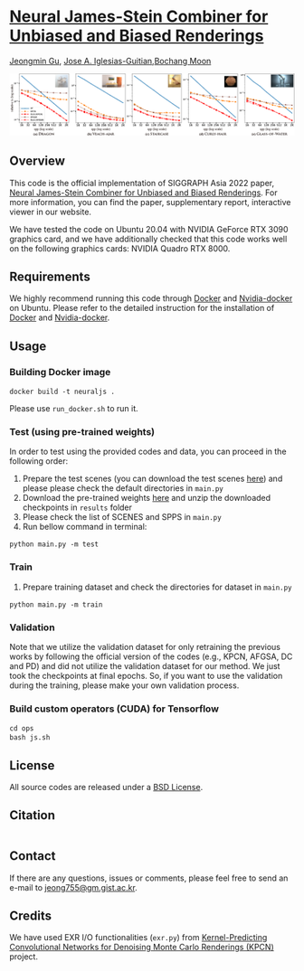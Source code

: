 # [Neural James-Stein Combiner for Unbiased and Biased Renderings](https://cglab.gist.ac.kr/sa22neuraljs/)

[Jeongmin Gu](https://cglab.gist.ac.kr/people/), [Jose A. Iglesias-Guitian](http://www.j4lley.com/),[Bochang Moon](https://cglab.gist.ac.kr/people/bochang.html)

![Teaser](teaser.png)

## Overview

This code is the official implementation of SIGGRAPH Asia 2022 paper, [Neural James-Stein Combiner for Unbiased and Biased Renderings](https://cglab.gist.ac.kr/sa22neuraljs/).
For more information, you can find the paper, supplementary report, interactive viewer in our website.

We have tested the code on Ubuntu 20.04 with NVIDIA GeForce RTX 3090 graphics card, and we have additionally checked that this code works well on the following graphics cards: NVIDIA Quadro RTX 8000.

## Requirements

We highly recommend running this code through [Docker](https://docs.docker.com/) and [Nvidia-docker](https://github.com/NVIDIA/nvidia-docker) on Ubuntu.
Please refer to the detailed instruction for the installation of [Docker](https://docs.docker.com/engine/install/ubuntu/) and [Nvidia-docker](https://docs.nvidia.com/datacenter/cloud-native/container-toolkit/install-guide.html#docker).


## Usage

### Building Docker image
```
docker build -t neuraljs .
```

Please use `run_docker.sh` to run it.

### Test (using pre-trained weights)

In order to test using the provided codes and data, you can proceed in the following order:

1. Prepare the test scenes (you can download the test scenes [here](https://drive.google.com/drive/u/0/folders/1bjxXmo_H3rdnLGr5O-BGYNe1Db0puYW6)) and  please please check the default directories in `main.py`
2. Download the pre-trained weights [here](https://drive.google.com/drive/u/0/folders/1bjxXmo_H3rdnLGr5O-BGYNe1Db0puYW6) and unzip the downloaded checkpoints in `results` folder
3. Please check the list of SCENES and SPPS in `main.py` 
3. Run bellow command in terminal:
```
python main.py -m test 
```

### Train
1. Prepare training dataset and check the directories for dataset in `main.py`
```
python main.py -m train
```

### Validation
Note that we utilize the validation dataset for only retraining the previous works by following the official version of the codes (e.g., KPCN, AFGSA, DC and PD) and did not utilize the validation dataset for our method. We just took the checkpoints at final epochs. So, if you want to use the validation during the training, please make your own validation process.
 
### Build custom operators (CUDA) for Tensorflow 
```
cd ops
bash js.sh
```
## License

All source codes are released under a [BSD License](license).


## Citation

```

```

## Contact

If there are any questions, issues or comments, please feel free to send an e-mail to [jeong755@gm.gist.ac.kr](mailto:jeong755@gm.gist.ac.kr).

## Credits

We have used EXR I/O functionalities (`exr.py`) from [Kernel-Predicting Convolutional Networks for Denoising Monte Carlo Renderings (KPCN)](http://civc.ucsb.edu/graphics/Papers/SIGGRAPH2017_KPCN/) project.
